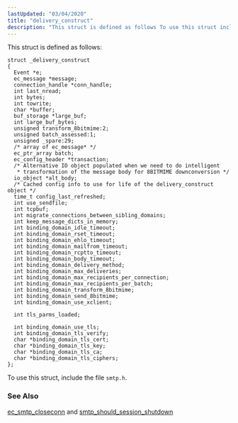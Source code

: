 ```yaml
---
lastUpdated: "03/04/2020"
title: "delivery_construct"
description: "This struct is defined as follows To use this struct include the file smtp h ec smtp closeconn and smtp should session shutdown..."
---
```


This struct is defined as follows:

```
struct _delivery_construct
{
  Event *e;
  ec_message *message;
  connection_handle *conn_handle;
  int last_nread;
  int bytes;
  int towrite;
  char *buffer;
  buf_storage *large_buf;
  int large_buf_bytes;
  unsigned transform_8bitmime:2;
  unsigned batch_assessed:1;
  unsigned _spare:29;
  /* array of ec_message* */
  ec_ptr_array batch;
  ec_config_header *transaction;
  /* Alternative IO object populated when we need to do intelligent
   * transformation of the message body for 8BITMIME downconversion */
  io_object *alt_body;
  /* Cached config info to use for life of the delivery_construct object */
  time_t config_last_refreshed;
  int use_sendfile;
  int tcpbuf;
  int migrate_connections_between_sibling_domains;
  int keep_message_dicts_in_memory;
  int binding_domain_idle_timeout;
  int binding_domain_rset_timeout;
  int binding_domain_ehlo_timeout;
  int binding_domain_mailfrom_timeout;
  int binding_domain_rcptto_timeout;
  int binding_domain_body_timeout;
  int binding_domain_delivery_method;
  int binding_domain_max_deliveries;
  int binding_domain_max_recipients_per_connection;
  int binding_domain_max_recipients_per_batch;
  int binding_domain_transform_8bitmime;
  int binding_domain_send_8bitmime;
  int binding_domain_use_xclient;

  int tls_parms_loaded;

  int binding_domain_use_tls;
  int binding_domain_tls_verify;
  char *binding_domain_tls_cert;
  char *binding_domain_tls_key;
  char *binding_domain_tls_ca;
  char *binding_domain_tls_ciphers;
};
```

To use this struct, include the file `smtp.h`.

### <a name="idp29984016"></a> See Also

[ec_smtp_closeconn](/momentum/3/3-api/apis-ec-smtp-closeconn) and [smtp_should_session_shutdown](/momentum/3/3-api/hooks-core-smtp-should-session-shutdown)